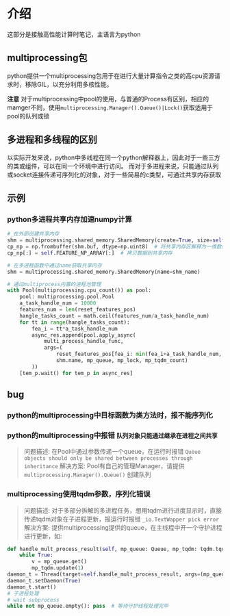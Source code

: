 # 介绍
这部分是接触高性能计算时笔记，主语言为python

## multiprocessing包
python提供一个multiprocessing包用于在进行大量计算指令之类的高cpu资源请求时，移除GIL，以充分利用多核性能。

**注意** 对于multiprocessing中pool的使用，与普通的Process有区别，相应的mamger不同，使用`multiprocessing.Manager().Queue()|Lock()`获取适用于pool的队列或锁

## 多进程和多线程的区别
以实际开发来说，python中多线程在同一个python解释器上，因此对于一些三方的类或组件，可以在同一个环境中进行访问。
而对于多进程来说，只能通过队列或socket连接传递可序列化的对象，对于一些简易的c类型，可通过共享内存获取

## 示例

### python多进程共享内存加速numpy计算

```python
# 在外部创建共享内存
shm = multiprocessing.shared_memory.SharedMemory(create=True, size=self.FEATURE_NP_ARRAY.nbytes)
cp_np = np.frombuffer(shm.buf, dtype=np.uint8)  # 将共享内存区解释为一维数组（非拷贝）
cp_np[:] = self.FEATURE_NP_ARRAY[:]  # 拷贝数据到共享内存

# 在多进程函数中通过name获取共享内存
shm = multiprocessing.shared_memory.SharedMemory(name=shm_name)

# 通过multiprocess内置的进程池管理
with Pool(multiprocessing.cpu_count()) as pool:
    pool: multiprocessing.pool.Pool
    a_task_handle_num = 10000
    features_num = len(reset_features_pos)
    hangle_tasks_count = math.ceil(features_num/a_task_handle_num)
    for tt in range(hangle_tasks_count):
        fea_i = tt*a_task_handle_num
        async_res.append(pool.apply_async(
            multi_process_handle_func, 
            args=(
                reset_features_pos[fea_i: min(fea_i+a_task_handle_num, features_num)], 
                shm.name, mp_queue, mp_lock, mp_tqdm_count)
        ))
    [tem_p.wait() for tem_p in async_res]
```

## bug

### python的multiprocessing中目标函数为类方法时，报不能序列化
<!-- TODO -->

### python的multiprocessing中报错 `队列对象只能通过继承在进程之间共享`

> 问题描述: 在Pool中通过参数传递一个queue，在运行时报错 `Queue objects should only be shared between processes through inheritance`
> 解决方案: Pool有自己的管理Manager，请提供 `multiprocessing.Manager().Queue()` 创建队列

### multiprocessing使用tqdm参数，序列化错误

> 问题描述: 对于多部分拆解的多进程任务，想用tqdm进行进度显示时，直接传递tqdm对象在子进程更新，报运行时报错 `_io.TextWapper pick error`
> 解决方案: 提供multiprocessing提供的queue，在主线程中开一个守护进程进行更新，如:
```python
def handle_mult_process_result(self, mp_queue: Queue, mp_tqdm: tqdm.tqdm):
    while True:
        v = mp_queue.get()
        mp_tqdm.update(1)
daemon_t = Thread(target=self.handle_mult_process_result, args=(mp_queue, mp_tqdm))
daemon_t.setDaemon(True)
daemon_t.start()
# 子进程处理
# wait subprocess
while not mp_queue.empty(): pass  # 等待守护线程处理完毕
```
